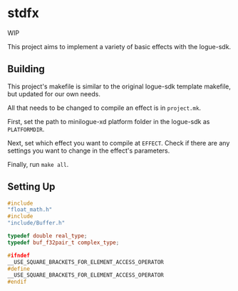 # stdfx

WIP

This project aims to implement a variety of basic effects with the logue-sdk.

## Building

This project's makefile is similar to the original logue-sdk template makefile, but updated for our own needs.

All that needs to be changed to compile an effect is in `project.mk`.

First, set the path to minilogue-xd platform folder in the logue-sdk as `PLATFORMDIR`.

Next, set which effect you want to compile at `EFFECT`. Check if there are any
settings you want to change in the effect's parameters.

Finally, run `make all`.

## Setting Up

```c++
#include
"float_math.h"
#include
"include/Buffer.h"

typedef double real_type;
typedef buf_f32pair_t complex_type;

#ifndef
__USE_SQUARE_BRACKETS_FOR_ELEMENT_ACCESS_OPERATOR
#define
__USE_SQUARE_BRACKETS_FOR_ELEMENT_ACCESS_OPERATOR
#endif
```